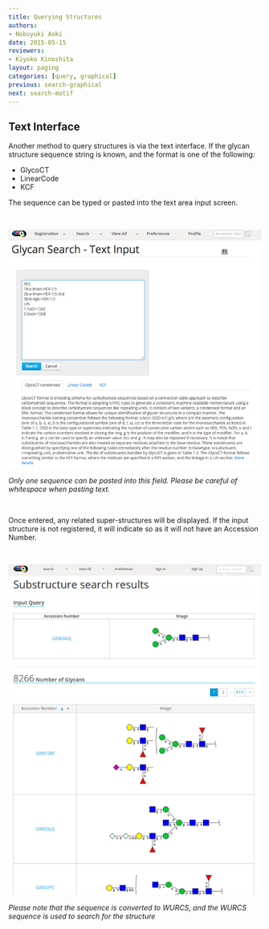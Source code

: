 ```yaml
---
title: Querying Structures
authors:
- Nobuyuki Aoki
date: 2015-05-15
reviewers:
- Kiyoko Kinoshita
layout: paging
categories: [query, graphical]
previous: search-graphical
next: search-motif
---
```


Text Interface
------------
  Another method to query structures is via the text interface.  If the glycan structure sequence string is known, and the format is one of the following:
   
  * GlycoCT
  * LinearCode
  * KCF
  
  
The sequence can be typed or pasted into the text area input screen.

<br>

![Glytoucan Text Interface](/images/manual/search-text.png)

*Only one sequence can be pasted into this field.  Please be careful of whitespace when pasting text.* 

<br>

Once entered, any related super-structures will be displayed.  If the input structure is not registered, it will indicate so as it will not have an Accession Number. 

<br>

![Glytoucan Graphical Interface](/images/manual/search-result.png)

_Please note that the sequence is converted to WURCS, and the WURCS sequence is used to search for the structure_

<div id='discourse-comments'></div>

<script type="text/javascript">
  DiscourseEmbed = { discourseUrl: 'http://test.discourse.glytoucan.org/',
                     discourseEmbedUrl: 'http://code.glytoucan.org/manual/search-text/' };

  (function() {
    var d = document.createElement('script'); d.type = 'text/javascript'; d.async = true;
    d.src = DiscourseEmbed.discourseUrl + 'javascripts/embed.js';
    (document.getElementsByTagName('head')[0] || document.getElementsByTagName('body')[0]).appendChild(d);
  })();
</script>
